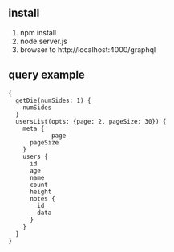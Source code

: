 ## install
1. npm install
1. node server.js
1. browser to http://localhost:4000/graphql

## query example
```gql
{
  getDie(numSides: 1) {
    numSides
  }
  usersList(opts: {page: 2, pageSize: 30}) {
    meta {
			page
      pageSize
    }
    users {
      id
      age
      name
      count
      height
      notes {
        id
        data
      }
    }
  }
}
```